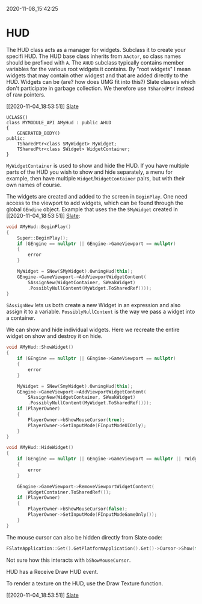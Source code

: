 2020-11-08_15:42:25

# HUD

The HUD class acts as a manager for widgets.
Subclass it to create your specifi HUD.
The HUD base class inherits from `AActor`, so class names should be prefixed with `A`.
The `AHUD` subclass typically contains member variables for the various root widgets it contains.
By "root widgets" I mean widgets that may contain other widgest and that are added directly to the HUD.
Widgets can be (are? how does UMG fit into this?) Slate classes which don't participate in garbage collection.
We therefore use `TSharedPtr` instead of raw pointers.

[[2020-11-04_18:53:51]] [Slate](./Slate.md)  

```
UCLASS()
class MYMODULE_API AMyHud : public AHUD
{
    GENERATED_BODY()
public:
    TSharedPtr<class SMyWidget> MyWidget;
    TSharedPtr<class SWidget> WidgetContainer;
}
```
`MyWidgetContainer` is used to show and hide the HUD.
If you have multiple parts of the HUD you wish to show and hide separately, a menu for example, then have multiple `Widget`/`WidgetContainer` pairs, but with their own names of course.

The widgets are created and added to the screen in `BeginPlay`.
One need access to the viewport to add widgets, which can be found through the global `GEndine` object.
Example that uses the the `SMyWidget` created in [[2020-11-04_18:53:51]] [Slate](./Slate.md):
```c++
void AMyHud::BeginPlay()
{
    Super::BeginPlay();
    if (GEngine == nullptr || GEngine->GameViewport == nullptr)
    {
        error
    }

    MyWidget = SNew(SMyWidget).OwningHud(this);
    GEngine->GameViewport->AddViewportWidgetContent(
        SAssignNew(WidgetContainer, SWeakWidget)
        .PossiblyNullContent(MyWidget.ToSharedRef()));
}
```
`SAssignNew` lets us both create a new Widget in an expression and also assign it to a variable.
`PossiblyNullContent` is the way we pass a widget into a container.


We can show and hide individual widgets.
Here we recreate the entire widget on show and destroy it on hide.
```c++
void AMyHud::ShowWidget()
{
    if (GEngine == nullptr || GEngine->GameViewport == nullptr)
    {
        error
    }

    MyWidget = SNew(SmyWidget).OwningHud(this);
    GEngine->GameViewport->AddViewportWidgetContent(
        SAssignNew(WidgetContainer, SWeakWidget)
        .PossiblyNullContent(MyWidget.ToSharedRef()));
    if (PlayerOwner)
    {
        PlayerOwner->bShowMouseCursor(true);
        PlayerOwner->SetInputMode(FInputModeUIOnly);
    }
}

void AMyHud::HideWidget()
{
    if (GEngine == nullptr || GEngine->GameViewport == nullptr || !WidgetContainer.IsValid())
    {
        error
    }

    GEngine->GameViewport->RemoveViewportWidgetContent(
        WidgetContainer.ToSharedRef());
    if (PlayerOwner)
    {
        PlayerOwner->bShowMouseCursor(false);
        PlayerOwner->SetInputMode(FInputModeGameOnly());
    }
}
```

The mouse cursor can also be hidden directly from Slate code:
```c++
FSlateApplication::Get().GetPlatformApplication().Get()->Cursor->Show(false);
```
Not sure how this interacts with `bShowMouseCursor`.


HUD has a Receive Draw HUD event.

To render a texture on the HUD, use the Draw Texture function.


[[2020-11-04_18:53:51]] [Slate](./Slate.md)  
